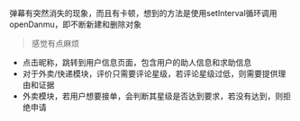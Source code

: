 

弹幕有突然消失的现象，而且有卡顿，想到的方法是使用setInterval循环调用openDanmu，即不断新建和删除对象

> 感觉有点麻烦





- 点击昵称，跳转到用户信息页面，包含用户的助人信息和求助信息
- 对于外卖/快递模块，评价只需要评论星级，若评论星级过低，则需要提供理由和证据
- 外卖模块，若用户想要接单，会判断其星级是否达到要求，若没有达到，则拒绝申请
